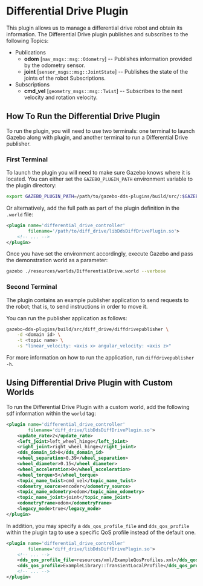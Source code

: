 # Differential Drive Plugin

This plugin allows us to manage a differential drive robot and obtain its
information. The Differential Drive plugin publishes and subscribes to the
following Topics:

* Publications
  * **odom** [`nav_msgs::msg::Odometry`] -- Publishes information provided by
    the odometry sensor.
  * **joint** [`sensor_msgs::msg::JointState`] -- Publishes the state of the
    joints of the robot Subscriptions.
* Subscriptions
  * **cmd_vel** [`geometry_msgs::msg::Twist`] -- Subscribes to the next
    velocity and rotation velocity.

## How To Run the Differential Drive Plugin

To run the plugin, you will need to use two terminals: one terminal to launch
Gazebo along with plugin, and another terminal to run a Differential Drive
publisher.

### First Terminal

To launch the plugin you will need to make sure Gazebo knows where it is
located. You can either set the `GAZEBO_PLUGIN_PATH` environment variable to
the plugin directory:

```bash
export GAZEBO_PLUGIN_PATH=/path/to/gazebo-dds-plugins/build/src/:$GAZEBO_PLUGIN_PATH
```

Or alternatively, add the full path as part of the plugin definition in the
`.world` file:

```xml
<plugin name='differential_drive_controller'
        filename='/path/to/diff_drive/libDdsDiffDrivePlugin.so'>
    <!-- ... -->
</plugin>
```

Once you have set the environment accordingly, execute Gazebo and pass the
demonstration world as a parameter:

```bash
gazebo ./resources/worlds/DifferentialDrive.world --verbose
```

### Second Terminal

The plugin contains an example publisher application to send requests to the
robot; that is, to send instructions in order to move it.

You can run the publisher application as follows:

```bash
gazebo-dds-plugins/build/src/diff_drive/diffdrivepublisher \
    -d <domain id> \
    -t <topic name> \
    -s "linear_velocity: <axis x> angular_velocity: <axis z>"
```

For more information on how to run the application, run `diffdrivepublisher -h`.

## Using Differential Drive Plugin with Custom Worlds

To run the Differential Drive Plugin with a custom world, add the following sdf
information within the `world` tag:

```xml
<plugin name='differential_drive_controller'
        filename='diff_drive/libDdsDiffDrivePlugin.so'>
    <update_rate>2</update_rate>
    <left_joint>left_wheel_hinge</left_joint>
    <right_joint>right_wheel_hinge</right_joint>
    <dds_domain_id>0</dds_domain_id>
    <wheel_separation>0.39</wheel_separation>
    <wheel_diameter>0.15</wheel_diameter>
    <wheel_acceleration>0</wheel_acceleration>
    <wheel_torque>5</wheel_torque>
    <topic_name_twist>cmd_vel</topic_name_twist>
    <odometry_source>encoder</odometry_source>
    <topic_name_odometry>odom</topic_name_odometry>
    <topic_name_joint>joint</topic_name_joint>
    <odometryFrame>odom</odometryFrame>
    <legacy_mode>true</legacy_mode>
</plugin>
```

In addition, you may specify a `dds_qos_profile_file` and `dds_qos_profile`
within the plugin tag to use a specific QoS profile instead of the default one.

```xml
<plugin name='differential_drive_controller'
        filename='diff_drive/libDdsDiffDrivePlugin.so'>
    <!-- ... -->
    <dds_qos_profile_file>resources/xml/ExampleQosProfiles.xml</dds_qos_profile_file>
    <dds_qos_profile>ExampleLibrary::TransientLocalProfile</dds_qos_profile>
    <!-- ... -->
</plugin>
```
